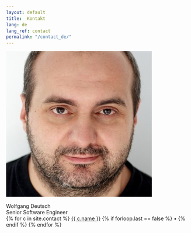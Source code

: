 ```yaml
---
layout: default
title:  Kontakt
lang: de
lang_ref: contact
permalink: "/contact_de/"
---
```


<div class="container-fluid">

<img
  src="/img/headshot.jpg"
  alt="Wolfgang Deutsch"
  class="img-circle img-responsive center-block headshot"
/>

<div class="contact-headline">Wolfgang Deutsch</div>
<div class="contact-subtitle">Senior Software Engineer</div>

<div class="contact-links">
  {% for c in site.contact %}
    <a href="{{c.link}}">{{ c.name }}</a>
    {% if forloop.last == false %}
    &bull;
    {% endif %}
  {% endfor %}
</div>
